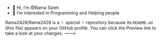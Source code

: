 - 👋 Hi, I’m @Rama Saleh
- 👀 I’m interested in Programming and Helping people 

Rama2428/Rama2428 is a ✨ special ✨ repository because its `README.md` (this file) appears on your GitHub profile.
You can click the Preview link to take a look at your changes.
--->
